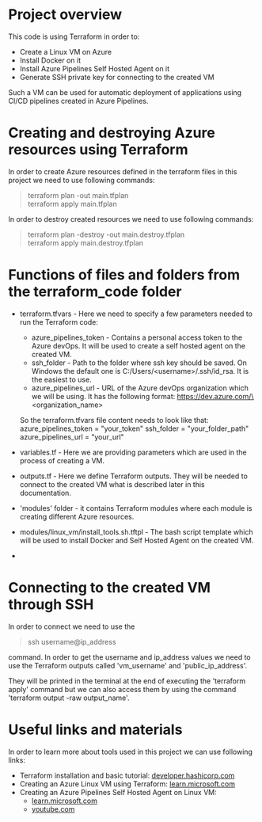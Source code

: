 # Project overview

This code is using Terraform in order to:
- Create a Linux VM on Azure
- Install Docker on it
- Install Azure Pipelines Self Hosted Agent on it
- Generate SSH private key for connecting to the created VM

Such a VM can be used for automatic deployment of applications using CI/CD pipelines created in Azure Pipelines.

# Creating and destroying Azure resources using Terraform
In order to create Azure resources defined in the terraform files in this project we need to use following commands:
> terraform plan -out main.tfplan\
> terraform apply main.tfplan

In order to destroy created resources we need to use following commands:
> terraform plan -destroy -out main.destroy.tfplan\
> terraform apply main.destroy.tfplan

# Functions of files and folders from the terraform_code folder
- terraform.tfvars - Here we need to specify a few parameters needed to run the Terraform code:
	- azure_pipelines_token - Contains a personal access token to the Azure devOps. It will be used to create a self hosted agent on the created VM.
	- ssh_folder - Path to the folder where ssh key should be saved. On Windows the default one is C:/Users/\<username>/.ssh/id_rsa. It is the easiest to use.
	- azure_pipelines_url - URL of the Azure devOps organization which we will be using. It has the following format: https://dev.azure.com/\<organization_name>

	So the terraform.tfvars file content needs to look like that:
	azure_pipelines_token  = "your_token"
	ssh_folder  = "your_folder_path"
	azure_pipelines_url = "your_url"
	
- variables.tf - Here we are providing parameters which are used in the process of creating a VM.
- outputs.tf - Here we define Terraform outputs. They will be needed to connect to the created VM what is described later in this documentation.
- 'modules' folder - it contains Terraform modules where each module is creating different Azure resources.
- modules/linux_vm/install_tools.sh.tftpl - The bash script template which will be used to install Docker and Self Hosted Agent on the created VM.
- 

# Connecting to the created VM through SSH
In order to connect we need to use the
>ssh username@ip_address

command. In order to get the username and ip_address values we need to use the Terraform outputs called 'vm_username' and 'public_ip_address'. 

They will be printed in the terminal at the end of executing the 'terraform apply' command but we can also access them by using the command 'terraform output -raw output_name'.

# Useful links and materials
In order to learn more about tools used in this project we can use following links:
- Terraform installation and basic tutorial: [developer.hashicorp.com](https://developer.hashicorp.com/terraform/tutorials/azure-get-started/infrastructure-as-code)
- Creating an Azure Linux VM using Terraform: [learn.microsoft.com](https://learn.microsoft.com/en-us/azure/virtual-machines/linux/quick-create-terraform?tabs=azure-cli)
- Creating an Azure Pipelines Self Hosted Agent on Linux VM:
	- [learn.microsoft.com](https://learn.microsoft.com/en-us/azure/devops/pipelines/agents/linux-agent?view=azure-devops&tabs=IP-V4)
	- [youtube.com](https://www.youtube.com/watch?v=Hy6fne9oQJM)